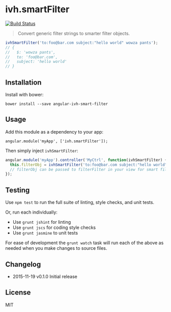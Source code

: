 
# ivh.smartFilter

[![Build Status](https://secure.travis-ci.org/iVantage/angular-ivh-smart-filter.png?branch=master)](https://travis-ci.org/iVantage/angular-ivh-smart-filter)

> Convert generic filter strings to smarter filter objects.

```javascript
ivhSmartFilter('to:foo@bar.com subject:"hello world" wowza pants');
// {
//   $: 'wowza pants',
//   to: 'foo@bar.com',
//   subject: 'hello world'
// }
```

## Installation

Install with bower:

```
bower install --save angular-ivh-smart-filter
```


## Usage

Add this module as a dependency to your app:

```
angular.module('myApp', ['ivh.smartFilter']);
```

Then simply inject `ivhSmartFilter`:

```javascript
angular.module('myApp').controller('MyCtrl', function(ivhSmartFilter) {
  this.filterObj = ivhSmartFilter('to:foo@bar.com subject:"hello world" wowza pants');
  // filterObj can be passed to filterFilter in your view for smart filtering
});
```


## Testing

Use `npm test` to run the full suite of linting, style checks, and unit tests.

Or, run each individually:

- Use `grunt jshint` for linting
- Use `grunt jscs` for coding style checks
- Use `grunt jasmine` to unit tests

For ease of development the `grunt watch` task will run each of the above as
needed when you make changes to source files.


## Changelog

- 2015-11-19 v0.1.0 Initial release


## License

MIT
